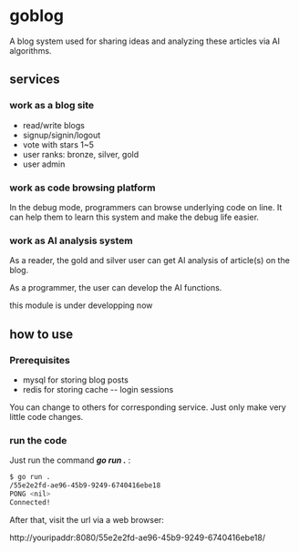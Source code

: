 # goblog

A blog system used for sharing ideas and analyzing
these articles via AI algorithms.

## services

### work as a blog site

* read/write blogs
* signup/signin/logout
* vote with stars 1~5
* user ranks: bronze, silver, gold
* user admin

### work as code browsing platform

In the debug mode, programmers can browse underlying code on line.
It can help them to learn this system and make the debug life easier.

### work as AI analysis system

As a reader, the gold and silver user can
get AI analysis of article(s) on the blog.

As a programmer, the user can develop the AI functions.

this module is under developping now

## how to use

### Prerequisites

* mysql for storing blog posts
* redis for storing cache -- login sessions

You can change to others for corresponding service. Just only make very little code changes.

### run the code
Just run the command ***go run .*** :

```bash
$ go run .
/55e2e2fd-ae96-45b9-9249-6740416ebe18
PONG <nil>
Connected!

```

After that, visit the url via a web browser:

http://youripaddr:8080/55e2e2fd-ae96-45b9-9249-6740416ebe18/
